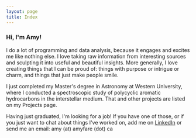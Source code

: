 ```yaml
---
layout: page
title: Index
---
```


### Hi, I'm Amy!

I do a lot of programming and data analysis, because it engages and excites me like nothing else. I love taking raw information from interesting sources and sculpting it into useful and beautiful insights. More generally, I love creating things that I can be proud of: things with purpose or intrigue or charm, and things that just make people smile.

I just completed my Master's degree in Astronomy at Western University, where I conducted a spectroscopic study of polycyclic aromatic hydrocarbons in the interstellar medium. That and other projects are listed on my Projects page.

Having just graduated, I'm looking for a job! If you have one of those, or if you just want to chat about things I've worked on, add me on [LinkedIn](linkedin.com/in/amyfare/) or send me an email: amy (at) amyfare (dot) ca
